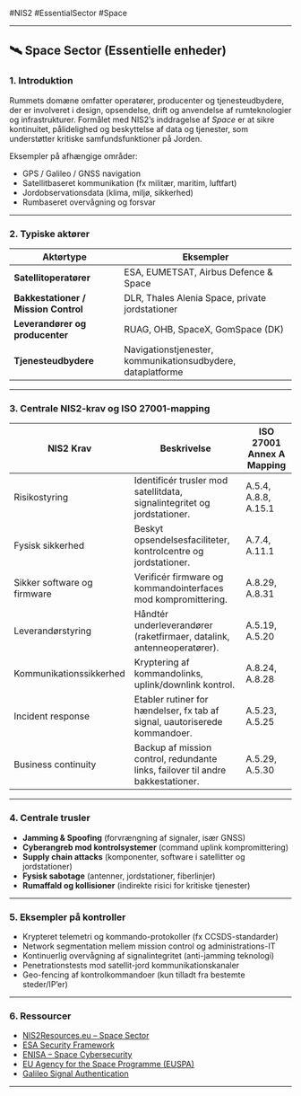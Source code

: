 #NIS2 #EssentialSector #Space  

---

## 🛰️ Space Sector (Essentielle enheder)

### 1. Introduktion

Rummets domæne omfatter operatører, producenter og tjenesteudbydere, der er involveret i design, opsendelse, drift og anvendelse af rumteknologier og infrastrukturer.
Formålet med NIS2’s inddragelse af *Space* er at sikre kontinuitet, pålidelighed og beskyttelse af data og tjenester, som understøtter kritiske samfundsfunktioner på Jorden.

Eksempler på afhængige områder:

* GPS / Galileo / GNSS navigation
* Satellitbaseret kommunikation (fx militær, maritim, luftfart)
* Jordobservationsdata (klima, miljø, sikkerhed)
* Rumbaseret overvågning og forsvar

---

### 2. Typiske aktører

| Aktørtype                            | Eksempler                                                   |
| ------------------------------------ | ----------------------------------------------------------- |
| **Satellitoperatører**               | ESA, EUMETSAT, Airbus Defence & Space                       |
| **Bakkestationer / Mission Control** | DLR, Thales Alenia Space, private jordstationer             |
| **Leverandører og producenter**      | RUAG, OHB, SpaceX, GomSpace (DK)                            |
| **Tjenesteudbydere**                 | Navigationstjenester, kommunikationsudbydere, dataplatforme |

---

### 3. Centrale NIS2-krav og ISO 27001-mapping

| NIS2 Krav                   | Beskrivelse                                                                     | ISO 27001 Annex A Mapping |
| --------------------------- | ------------------------------------------------------------------------------- | ------------------------- |
| Risikostyring               | Identificér trusler mod satellitdata, signalintegritet og jordstationer.        | A.5.4, A.8.8, A.15.1      |
| Fysisk sikkerhed            | Beskyt opsendelsesfaciliteter, kontrolcentre og jordstationer.                  | A.7.4, A.11.1             |
| Sikker software og firmware | Verificér firmware og kommandointerfaces mod kompromittering.                   | A.8.29, A.8.31            |
| Leverandørstyring           | Håndtér underleverandører (raketfirmaer, datalink, antenneoperatører).          | A.5.19, A.5.20            |
| Kommunikationssikkerhed     | Kryptering af kommandolinks, uplink/downlink kontrol.                           | A.8.24, A.8.28            |
| Incident response           | Etabler rutiner for hændelser, fx tab af signal, uautoriserede kommandoer.      | A.5.23, A.5.25            |
| Business continuity         | Backup af mission control, redundante links, failover til andre bakkestationer. | A.5.29, A.5.30            |

---

### 4. Centrale trusler

* **Jamming & Spoofing** (forvrængning af signaler, især GNSS)
* **Cyberangreb mod kontrolsystemer** (command uplink kompromittering)
* **Supply chain attacks** (komponenter, software i satellitter og jordstationer)
* **Fysisk sabotage** (antenner, jordstationer, fiberlinjer)
* **Rumaffald og kollisioner** (indirekte risici for kritiske tjenester)

---

### 5. Eksempler på kontroller

* Krypteret telemetri og kommando-protokoller (fx CCSDS-standarder)
* Network segmentation mellem mission control og administrations-IT
* Kontinuerlig overvågning af signalintegritet (anti-jamming teknologi)
* Penetrationstests mod satellit-jord kommunikationskanaler
* Geo-fencing af kontrolkommandoer (kun tilladt fra bestemte steder/IP’er)

---

### 6. Ressourcer

* [NIS2Resources.eu – Space Sector](https://nis2resources.eu/sectors/space/)
* [ESA Security Framework](https://www.esa.int/Security)
* [ENISA – Space Cybersecurity](https://www.enisa.europa.eu/topics/space)
* [EU Agency for the Space Programme (EUSPA)](https://www.euspa.europa.eu/)
* [Galileo Signal Authentication](https://www.gsc-europa.eu/galileo-services/galileo-open-service)

---
